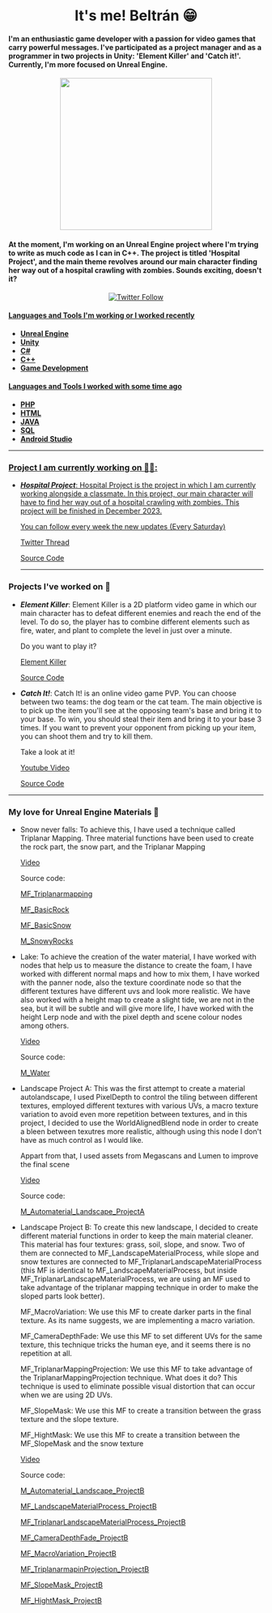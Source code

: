 <div id="header" align="center">
  <h1 align="center"> It's me! Beltrán 😁</h1>
 
  <h4 align="left">I'm an enthusiastic game developer with a passion for video games that carry powerful messages. I've participated as a project manager and as a programmer in two projects in Unity: 'Element Killer' and 'Catch it!'. Currently, I'm more focused on Unreal Engine.
  </h4>
  <img src="https://i.postimg.cc/fTVtGbYR/talking-Image.png" align="center" width="300" />
  <h4 align="left"> At the moment, I'm working on an Unreal Engine project where I'm trying to write as much code as I can in C++. The project is titled 'Hospital Project', and the main theme revolves around our main character finding her way out of a hospital crawling with zombies. Sounds exciting, doesn't it?
  </h4>
</div>

<div id="badges" align="center">
  <a href="https://twitter.com/bDevGames93" target="_blank">
  <img alt="Twitter Follow" src="https://img.shields.io/twitter/follow/bDevGames93?style=for-the-badge&logo=twitter&color=blue"> 
</div>

#### Languages and Tools I'm working or I worked recently 

- **Unreal Engine**
- **Unity**
- **C#**
- **C++**
- **Game Development**

#### Languages and Tools I worked with some time ago

- **PHP**
- **HTML**
- **JAVA**
- **SQL**
- **Android Studio**

---

### Project I am currently working on 🧑‍💻:

- ***Hospital Project***: Hospital Project is the project in which I am currently working alongside a classmate. In this project, our main character will have to find her way out of a hospital crawling with zombies. This project will be finished in December 2023.

  You can follow every week the new updates (Every Saturday) 
  
  [Twitter Thread](https://twitter.com/bDevGames93/status/1685200083187326976)
  
  [Source Code](https://github.com/beltran-v-dev/HospitalProjectCode)

  ---


### Projects I've worked on 🧐

- ***Element Killer***: Element Killer is a 2D platform video game in which our main character has to defeat different enemies and reach the end of the level. To do so, the player has to combine different elements such as fire, water, and plant to complete the level in just over a minute.

  Do you want to play it?
  
  [Element Killer](https://bdev93.itch.io/element-killer)
  
  [Source Code](https://github.com/beltran-v-dev/ElementKillerUnity)

- ***Catch It!***: Catch It! is an online video game PVP. You can choose between two teams: the dog team or the cat team. The main objective is to pick up the item you'll see at the opposing team's base and bring it to your base. To win, you should steal their item and bring it to your base 3 times. If you want to prevent your opponent from picking up your item, you can shoot them and try to kill them.

  Take a look at it!
  
  [Youtube Video](https://www.youtube.com/watch?v=4sbd7RYDFqs)
  
  [Source Code](https://github.com/beltran-v-dev/CatchItScripts)

---

### My love for Unreal Engine Materials 🌈
  
- Snow never falls: To achieve this, I have used a technique called Triplanar Mapping. Three material functions have been used to create the rock part, the snow part, and the Triplanar Mapping
  
   [Video](https://twitter.com/bDevGames93/status/1491720381740335105)

  Source code:
  
     [MF_Triplanarmapping](https://blueprintue.com/blueprint/lwwn82gi/)
  
     [MF_BasicRock](https://blueprintue.com/blueprint/_vp-lq7t/)
  
     [MF_BasicSnow](https://blueprintue.com/blueprint/ihnbo93k/)
  
     [M_SnowyRocks](https://blueprintue.com/blueprint/y-89948g/)

 - Lake: To achieve the creation of the water material, I have worked with nodes that help us to measure the distance to create the foam, I have worked with different normal maps and how to mix them, I  have worked with the panner node, also the texture coordinate node so that the different textures have different uvs and look more realistic. We have also worked with a height map to create a slight tide, we are not in the sea, but it will be subtle and will give more life, I have worked with the height Lerp node and with the pixel depth and scene colour nodes among others.
  
   [Video](https://twitter.com/bDevGames93/status/1624067567479300096)

    Source code:
  
   [M_Water](https://blueprintue.com/blueprint/yk88i8ap/)

 - Landscape Project A: This was the first attempt to create a material autolandscape, I used PixelDepth to control the tiling between different textures,
employed different textures with various UVs, a macro texture variation to avoid even more repetition between textures, and in this project, I decided to use the WorldAlignedBlend node in order to create a bleen between texutres more realistic, although using this node I don't have as much control as I would like.

 
    Appart from that, I used assets from Megascans and Lumen to improve the final scene
 
  
     [Video](https://twitter.com/bDevGames93/status/1652938509857030144)

    Source code:
  
     [M_Automaterial_Landscape_ProjectA](https://blueprintue.com/blueprint/m7z4ihu3/)

  
  - Landscape Project B: To create this new landscape, I decided to create different material functions in order to keep the main material cleaner. This
material has four textures: grass, soil, slope, and snow. Two of them are connected to MF_LandscapeMaterialProcess, while slope and snow textures are connected
to MF_TriplanarLandscapeMaterialProcess (this MF is identical to MF_LandscapeMaterialProcess, but inside MF_TriplanarLandscapeMaterialProcess, we are using
an MF used to take advantage of the triplanar mapping technique in order to make the sloped parts look better).

    MF_MacroVariation: We use this MF to create darker parts in the final texture. As its name suggests, we are implementing a macro variation.
    
    MF_CameraDepthFade: We use this MF to set different UVs for the same texture, this technique tricks the human eye, and it seems there is no
    repetition at all.

    MF_TriplanarMappingProjection: We use this MF to take advantage of the TriplanarMappingProjection technique. What does it do? This technique is used to 
      eliminate possible visual distortion that can occur when we are using 2D UVs.

    MF_SlopeMask: We use this MF to create a transition between the grass texture and the slope texture.

    MF_HightMask: We use this MF to create a transition between the MF_SlopeMask and the snow texture

 
 
 
  
     [Video](https://twitter.com/bDevGames93/status/1680529698319654912)

    Source code:
  
     [M_Automaterial_Landscape_ProjectB](https://blueprintue.com/blueprint/_nv_4_a-/)
    
     [MF_LandscapeMaterialProcess_ProjectB](https://blueprintue.com/blueprint/hma-gpx4/)

     [MF_TriplanarLandscapeMaterialProcess_ProjectB](https://blueprintue.com/blueprint/9ab46zm4/)

     [MF_CameraDepthFade_ProjectB](https://blueprintue.com/blueprint/eo5zxtsr/)

     [MF_MacroVariation_ProjectB](https://blueprintue.com/blueprint/r78j7b1p/)

     [MF_TriplanarmapinProjection_ProjectB](https://blueprintue.com/blueprint/pm-q4su8/)

     [MF_SlopeMask_ProjectB](https://blueprintue.com/blueprint/mf_1n8w3/)

     [MF_HightMask_ProjectB](https://blueprintue.com/blueprint/o6wzjn83/)
  
